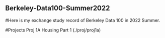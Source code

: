## Berkeley-Data100-Summer2022

#Here is my exchange study record of Berkeley Data 100 in 2022 Summer.

#Projects
Proj 1A Housing Part 1 (./proj/proj1a)
